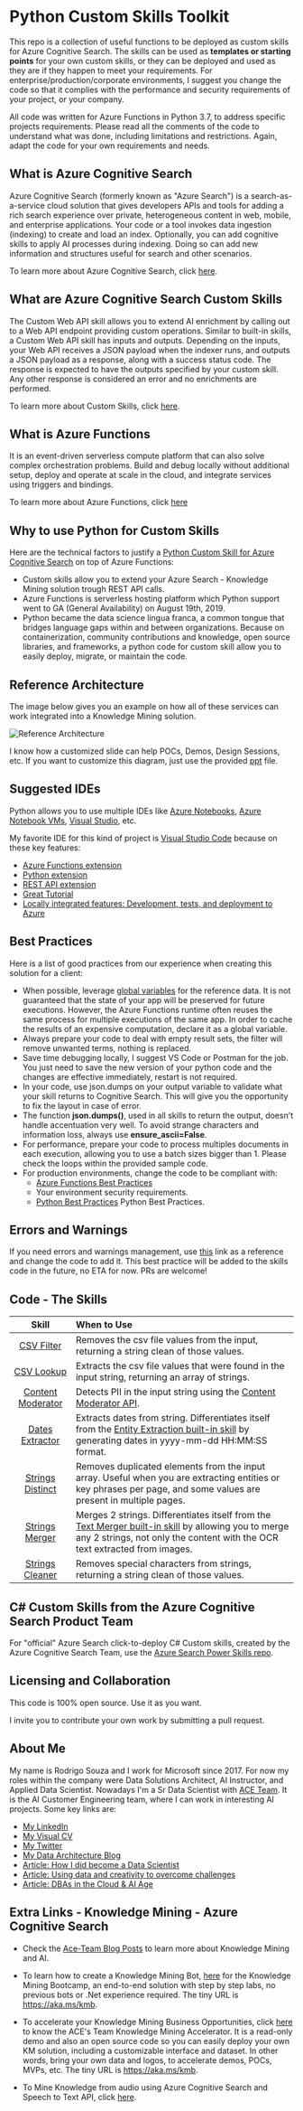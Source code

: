 # Python Custom Skills Toolkit

This repo is a collection of useful functions to be deployed as custom skills for Azure Cognitive Search. The skills can be used as **templates or starting points** for your own custom skills, or they can be deployed and used as they are if they happen to meet your requirements. For enterprise/production/corporate environments, I suggest you change the code so that it complies with the performance and security requirements of your project, or your company. 

All code was written for Azure Functions in Python 3.7, to address specific projects requirements. Please read all the comments of the code to understand what was done, including limitations and restrictions. Again, adapt the code for your own requirements and needs.

## What is Azure Cognitive Search

Azure Cognitive Search (formerly known as "Azure Search") is a search-as-a-service cloud solution that gives developers APIs and tools for adding a rich search experience over private, heterogeneous content in web, mobile, and enterprise applications. Your code or a tool invokes data ingestion (indexing) to create and load an index. Optionally, you can add cognitive skills to apply AI processes during indexing. Doing so can add new information and structures useful for search and other scenarios.

To learn more about Azure Cognitive Search, click [here](https://docs.microsoft.com/en-us/azure/search/search-what-is-azure-search). 

## What are Azure Cognitive Search Custom Skills

The Custom Web API skill allows you to extend AI enrichment by calling out to a Web API endpoint providing custom operations. Similar to built-in skills, a Custom Web API skill has inputs and outputs. Depending on the inputs, your Web API receives a JSON payload when the indexer runs, and outputs a JSON payload as a response, along with a success status code. The response is expected to have the outputs specified by your custom skill. Any other response is considered an error and no enrichments are performed.

To learn more about Custom Skills, click [here](https://docs.microsoft.com/en-us/azure/search/cognitive-search-custom-skill-interface).

## What is Azure Functions

It is an event-driven serverless compute platform that can also solve complex orchestration problems. Build and debug locally without additional setup, deploy and operate at scale in the cloud, and integrate services using triggers and bindings.

To learn more about Azure Functions, click [here](https://azure.microsoft.com/en-us/services/functions/)

## Why to use Python for Custom Skills

Here are the technical factors to justify a [Python Custom Skill for Azure Cognitive Search](https://docs.microsoft.com/en-us/azure/search/cognitive-search-custom-skill-python) on top of Azure Functions:

+ Custom skills allow you to extend your Azure Search - Knowledge Mining solution trough REST API calls. 
+ Azure Functions is serverless hosting platform which Python support went to GA (General Availability) on August 19th, 2019. 
+ Python became the data science lingua franca, a common tongue that bridges language gaps within and between organizations. Because on containerization, community contributions and knowledge, open source libraries, and frameworks, a python code for custom skill allow you to easily deploy, migrate, or maintain the code.
  
## Reference Architecture

The image below gives you an example on how all of these services can work integrated into a Knowledge Mining solution.

![Reference Architecture](./images/reference.JPG)

I know how a customized slide can help POCs, Demos, Design Sessions, etc. If you want to customize this diagram, just use the provided [ppt](./slides) file.

## Suggested IDEs

Python allows you to use multiple IDEs like [Azure Notebooks](https://notebooks.azure.com/), [Azure Notebook VMs](https://azure.microsoft.com/en-us/blog/three-things-to-know-about-azure-machine-learning-notebook-vm/), [Visual Studio](https://visualstudio.microsoft.com/), etc.

My favorite IDE for this kind of project is [Visual Studio Code](https://code.visualstudio.com/) because on these key features:

+ [Azure Functions extension](https://marketplace.visualstudio.com/items?itemName=ms-azuretools.vscode-azurefunctions)
+ [Python extension](https://marketplace.visualstudio.com/items?itemName=ms-python.python)
+ [REST API extension](https://marketplace.visualstudio.com/items?itemName=mkloubert.vs-rest-api)
+ [Great  Tutorial](https://code.visualstudio.com/docs/languages/python)
+ [Locally integrated features: Development, tests, and deployment to Azure](https://docs.microsoft.com/en-us/azure/azure-functions/functions-create-first-function-vs-code)

## Best Practices

Here is a list of good practices from our experience when creating this solution for a client:

+ When possible, leverage [global variables](https://docs.microsoft.com/en-us/azure/azure-functions/functions-reference-python#global-variables) for the reference data. It is not guaranteed that the state of your app will be preserved for future executions. However, the Azure Functions runtime often reuses the same process for multiple executions of the same app. In order to cache the results of an expensive computation, declare it as a global variable.
+ Always prepare your code to deal with empty result sets, the filter will remove unwanted terms, nothing is replaced.
+ Save time debugging locally, I suggest VS Code or Postman for the job. You just need to save the new version of your python code and the changes are effective immediately, restart is not required.
+ In your code, use json.dumps on your output variable to validate what your skill returns to Cognitive Search. This will give you the opportunity to fix the layout in case of error.
+ The function **json.dumps()**, used in all skills to return the output, doesn't handle accentuation very well. To avoid strange characters and information loss, always use **ensure_ascii=False**.
+ For performance, prepare your code to process multiples documents in each execution, allowing you to use a batch sizes bigger than 1. Please check the loops within the provided sample code.
+ For production environments, change the code to be compliant with:
  + [Azure Functions Best Practices](https://docs.microsoft.com/en-us/azure/azure-functions/functions-best-practices)
  + Your environment security requirements.
  + [Python Best Practices](https://towardsdatascience.com/30-python-best-practices-tips-and-tricks-caefb9f8c5f5) Python Best Practices.

## Errors and Warnings

If you need errors and warnings management, use [this](https://docs.microsoft.com/en-us/azure/search/cognitive-search-custom-skill-python) link as a reference and change the code to add it. This best practice will be added to the skills code in the future, no ETA for now. PRs are welcome!

## Code - The Skills

Skill | When to Use
:---:|:---
[CSV Filter](./skills/csv-filter/csv-filter.md) | Removes the csv file values from the input, returning a string clean of those values.
[CSV Lookup](./skills//csv-lookup/csv-lookup.md) | Extracts the csv file values that were found in the input string, returning an array of strings.
[Content Moderator](./skills//content-moderator/content-moderator.md) | Detects PII in the input string using the [Content Moderator API](https://azure.microsoft.com/en-us/services/cognitive-services/content-moderator/).
[Dates Extractor](./skills/dates-extractor/dates-extractor.md) | Extracts dates from string. Differentiates itself from the [Entity Extraction built-in skill](https://docs.microsoft.com/en-us/azure/search/cognitive-search-skill-entity-recognition) by generating dates in yyyy-mm-dd HH:MM:SS format.
[Strings Distinct](./skills/strings-distinct/strings-distinct.md) | Removes duplicated elements from the input array. Useful when you are extracting entities or key phrases per page, and some values are present in multiple pages.
[Strings Merger](./skills/strings-merger/strings-merger.md) | Merges 2 strings. Differentiates itself from the [Text Merger built-in skill](https://docs.microsoft.com/en-us/azure/search/cognitive-search-skill-textmerger) by allowing you to merge any 2 strings, not only the content with the OCR text extracted from images.
[Strings Cleaner](./skills/strings-cleaner/strings-cleaner.md) | Removes special characters from strings, returning a string clean of those values.

## C# Custom Skills from the Azure Cognitive Search Product Team

For "official" Azure Search click-to-deploy C# Custom skills, created by the Azure Cognitive Search Team, use the [Azure Search Power Skills repo](https://github.com/Azure-Samples/azure-search-power-skills).

## Licensing and Collaboration

This code is 100% open source. Use it as you want.

I invite you to contribute your own work by submitting a pull request.

## About Me

My name is Rodrigo Souza and I work for Microsoft since 2017. For now my roles within the company were Data Solutions Architect, AI Instructor, and Applied Data Scientist. Nowadays I'm a Sr Data Scientist with [ACE Team](http://aka.ms/ACE-Blog). It is the AI Customer Engineering team, where I can work in interesting AI projects. Some key links are:

+ [My LinkedIn](https://www.linkedin.com/in/rodrigossz/)
+ [My Visual CV](https://github.com/Rodrigossz/CV)
+ [My Twitter](https://twitter.com/rodrigosqsz)
+ [My Data Architecture Blog](https://datanewoil.tumblr.com)
+ [Article: How I did become a Data Scientist](https://www.linkedin.com/pulse/how-did-i-become-data-scientist-rodrigo-souza/)
+ [Article: Using data and creativity to overcome challenges](https://www.linkedin.com/pulse/using-data-creativity-overcome-challenges-rodrigo-souza/)
+ [Article: DBAs in the Cloud & AI Age](https://www.linkedin.com/pulse/dbas-cloud-ai-age-rodrigo-souza/)

## Extra Links - Knowledge Mining - Azure Cognitive Search

+ Check the [Ace-Team Blog Posts](https://techcommunity.microsoft.com/t5/AI-Customer-Engineering-Team/bg-p/AICustomerEngineeringTeam/label-name/Knowledge%20Mining) to learn more about Knowledge Mining and AI.

+ To learn how to create a Knowledge Mining Bot, [here](https://aka.ms/kmb) for the Knowledge Mining Bootcamp, an end-to-end solution with step by step labs, no previous bots or .Net experience required. The tiny URL is https://aka.ms/kmb.

+ To accelerate your Knowledge Mining Business Opportunities, click [here](https://aka.ms/kma) to know the ACE's Team Knowledge Mining Accelerator. It is a read-only demo and also an open source code so you can easily deploy your own KM solution, including a customizable interface and dataset. In other words, bring your own data and logos, to accelerate demos, POCs, MVPs, etc. The tiny URL is https://aka.ms/kmb.

+ To Mine Knowledge from audio using Azure Cognitive Search and Speech to Text API, click [here](https://github.com/Rodrigossz/KM-w-Audio).
